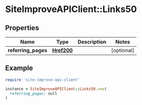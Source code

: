 # SiteImproveAPIClient::Links50

## Properties

| Name | Type | Description | Notes |
| ---- | ---- | ----------- | ----- |
| **referring_pages** | [**Href200**](Href200.md) |  | [optional] |

## Example

```ruby
require 'site-improve-api-client'

instance = SiteImproveAPIClient::Links50.new(
  referring_pages: null
)
```

